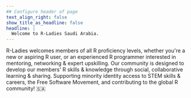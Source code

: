 ```yaml
---
## Configure header of page
text_align_right: false
show_title_as_headline: false
headline: |
  Welcome to R-Ladies Saudi Arabia. 
---
```


<!-- this is a subheadline -->
R-Ladies welcomes members of all R proficiency levels, whether you're a new or aspiring R user, or an experienced R programmer interested in mentoring, networking & expert upskilling. Our community is designed to develop our members' R skills & knowledge through social, collaborative learning & sharing. Supporting minority identity access to STEM skills & careers, the Free Software Movement, and contributing to the global R community!
 🇸🇦
